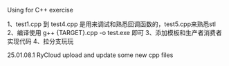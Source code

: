 Using for C++ exercise

1、test1.cpp 到 test4.cpp 是用来调试和熟悉回调函数的，test5.cpp来熟悉stl
2、编译使用 g++ {TARGET}.cpp -o test.exe 即可
3、添加模板和生产者消费者实现代码
4、拉分支玩玩

25.01.08.1 RyCloud
	upload and update some new cpp files